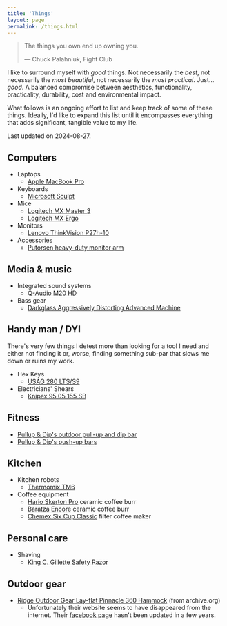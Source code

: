 ```yaml
---
title: 'Things'
layout: page
permalink: /things.html
---
```


> The things you own end up owning you.
>
> &mdash; Chuck Palahniuk, Fight Club

I like to surround myself with _good_ things. Not necessarily the _best_,
not necessarily the _most beautiful_, not necessarily the _most practical_.
Just... _good_. A balanced compromise between aesthetics, functionality, 
practicality, durability, cost and environmental impact. 

What follows is an ongoing effort to list and keep track of some of these
things. Ideally, I'd like to expand this list until it encompasses everything
that adds significant, tangible value to my life.

Last updated on 2024-08-27.

## Computers

- Laptops
    - [Apple MacBook Pro][300]
- Keyboards
    - [Microsoft Sculpt][301]
- Mice
    - [Logitech MX Master 3][302]
    - [Logitech MX Ergo][303]
- Monitors
    - [Lenovo ThinkVision P27h-10][305]
- Accessories
    - [Putorsen heavy-duty monitor arm][304]

[300]: https://www.apple.com/macbook-pro/
[301]: https://www.microsoft.com/en/accessories/products/keyboards/sculpt-ergonomic-desktop?activetab=pivot:overviewtab
[302]: https://www.logitech.com/en-us/products/mice/mx-master-3s.910-006556.html
[303]: https://www.logitech.com/en-us/products/mice/mx-ergo-wireless-trackball-mouse.html
[304]: https://www.amazon.it/gp/product/B07QGBYSVN/ref=ppx_yo_dt_b_search_asin_title?ie=UTF8&psc=1
[305]: https://www.lenovo.com/us/en/p/accessories-and-software/monitors/professional/63a1gar1us

## Media & music

- Integrated sound systems
    - [Q-Audio M20 HD][500]
- Bass gear
    - [Darkglass Aggressively Distorting Advanced Machine][501]

[500]: https://www.qacoustics.com/products/m20-hd-wireless-music-system
[501]: https://www.darkglass.com/creation/aggressively-distorting-advanced-machine/

## Handy man / DYI

There's very few things I detest more than looking for a tool I need and either
not finding it or, worse, finding something sub-par that slows me down or ruins
my work.

- Hex Keys
    - [USAG 280 LTS/S9][101]
- Electricians' Shears
    - [Knipex 95 05 155 SB][100]

[100]: https://www.knipex.com/products/cable-and-wire-rope-shears/electricians%27-shears/electricians-shears/9505155SB
[101]: https://www.usag.it/catalog/en/products/details/792/280_LTS_S9/Set_of_9_long_angled_hexagon_keys_with_spherical_head

## Fitness

- [Pullup & Dip's outdoor pull-up and dip bar][700]
- [Pullup & Dip's push-up bars][701]

[700]: https://www.pullup-dip.com/products/pullup-dip-bar-outdoor
[701]: https://www.pullup-dip.com/products/wooden-push-up-bars

## Kitchen

- Kitchen robots
    - [Thermomix TM6][400]
- Coffee equipment
    - [Hario Skerton Pro][401] ceramic coffee burr
    - [Baratza Encore][403] ceramic coffee burr
    - [Chemex Six Cup Classic][402] filter coffee maker

[400]: https://www.thermomix.com/tm6/
[401]: https://www.hario-usa.com/collections/grinders/products/ceramic-coffee-mill-skerton-pro
[402]: https://www.chemexcoffeemaker.com/six-cup-classic-series-coffeemaker.html
[403]: https://www.baratza.com/en-us/product/encoretm-zcg485

## Personal care

- Shaving
    - [King C. Gillette Safety Razor][600]

[600]: https://gillette.com/en-us/products/beard-care/king-c-gillette-double-edge-razor

## Outdoor gear

- [Ridge Outdoor Gear Lay-flat Pinnacle 360 Hammock][700] (from archive.org)
  - Unfortunately their website seems to have disappeared from the internet.
    Their [facebook page][701] hasn't been updated in a few years.

[700]: https://web.archive.org/web/20220519054956/https://www.ridgeoutdoorgear.com/product/lay-flat-hammock-blue/
[701]: https://www.facebook.com/ridgeoutdoorgear/

